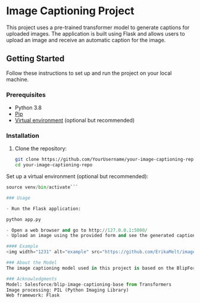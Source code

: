 # Image Captioning Project

This project uses a pre-trained transformer model to generate captions for uploaded images. The application is built using Flask and allows users to upload an image and receive an automatic caption for the image.

## Getting Started

Follow these instructions to set up and run the project on your local machine.

### Prerequisites

- Python 3.8 
- [Pip](https://pip.pypa.io/en/stable/installing/)
- [Virtual environment](https://docs.python.org/3/library/venv.html) (optional but recommended)

### Installation

1. Clone the repository:

   ```bash
   git clone https://github.com/YourUsername/your-image-captioning-repo.git
   cd your-image-captioning-repo

Set up a virtual environment (optional but recommended):
 ```python -m venv venv
source venv/bin/activate```

### Usage

- Run the Flask application:

python app.py

- Open a web browser and go to http://127.0.0.1:5000/
- Upload an image using the provided form and see the generated caption.

#### Example
<img width="1231" alt="example" src="https://github.com/ErikaMelt/image_to_caption/assets/104458004/19c9d7e8-8d94-4c7a-906b-e43607c5a10f">

### About the Model
The image captioning model used in this project is based on the BlipForConditionalGeneration model from the Transformers library. It generates captions for images using the provided model name.

### Acknowledgments
Model: Salesforce/blip-image-captioning-base from Transformers
Image processing: PIL (Python Imaging Library)
Web framework: Flask
